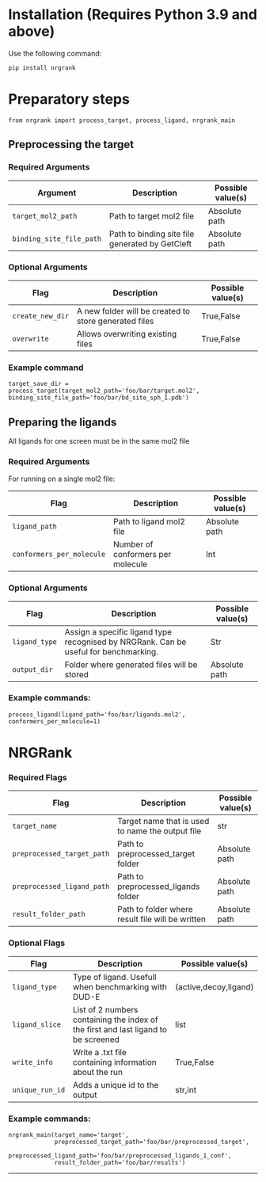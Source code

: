 # Installation (Requires Python 3.9 and above)

Use the following command:

```
pip install nrgrank
```


# Preparatory steps

```
from nrgrank import process_target, process_ligand, nrgrank_main
```
## Preprocessing the target

### Required Arguments
| Argument                 | Description                                     | Possible value(s) |
|--------------------------|-------------------------------------------------|-------------------|
| `target_mol2_path`       | Path to target mol2 file                        | Absolute path     |
| `binding_site_file_path` | Path to binding site file generated by GetCleft | Absolute path     |

### Optional Arguments
| Flag             | Description                                           | Possible value(s) |
|------------------|-------------------------------------------------------|-------------------|
| `create_new_dir` | A new folder will be created to store generated files | True,False        |
| `overwrite`      | Allows overwriting existing files                     | True,False        |

### Example command

```
target_save_dir = process_target(target_mol2_path='foo/bar/target.mol2', binding_site_file_path='foo/bar/bd_site_sph_1.pdb')
```

## Preparing the ligands
   
All ligands for one screen must be in the same mol2 file
      
   ### Required Arguments
   
   For running on a single mol2 file:

   | Flag                      | Description                       | Possible value(s) |
   |---------------------------|-----------------------------------|-------------------|
   | `ligand_path`             | Path to ligand mol2 file          | Absolute path     |
   | `conformers_per_molecule` | Number of conformers per molecule | Int               |

   
   ### Optional Arguments

   | Flag          | Description                                                                          | Possible value(s) |
   |---------------|--------------------------------------------------------------------------------------|-------------------|
   | `ligand_type` | Assign a specific ligand type recognised by NRGRank. Can be useful for benchmarking. | Str               |
   | `output_dir`  | Folder where generated files will be stored                                          | Absolute path     |
   
   ### Example commands:

   ```
   process_ligand(ligand_path='foo/bar/ligands.mol2', conformers_per_molecule=1)
   ```
# NRGRank

### Required Flags
    
| Flag                       | Description                                      | Possible value(s) |
|----------------------------|--------------------------------------------------|-------------------|
| `target_name`              | Target name that is used to name the output file | str               |
| `preprocessed_target_path` | Path to preprocessed_target folder               | Absolute path     |
| `preprocessed_ligand_path` | Path to preprocessed_ligands folder              | Absolute path     |
| `result_folder_path`       | Path to folder where result file will be written | Absolute path     |

### Optional Flags
    
| Flag             | Description                                                                        | Possible value(s)     |
|------------------|------------------------------------------------------------------------------------|-----------------------|
| `ligand_type`    | Type of ligand. Usefull when benchmarking with DUD-E                               | (active,decoy,ligand) |
| `ligand_slice`   | List of 2 numbers containing the index of the first and last ligand to be screened | list                  |
| `write_info`     | Write a .txt file containing information about the run                             | True,False            |
| `unique_run_id`  | Adds a unique id to the output                                                     | str,int               |

### Example commands:

   ```
   nrgrank_main(target_name='target', 
                preprocessed_target_path='foo/bar/preprocessed_target', 
                preprocessed_ligand_path='foo/bar/preprocessed_ligands_1_conf',
                result_folder_path='foo/bar/results')
   ```

---




